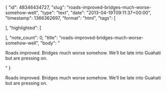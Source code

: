 {
  "id": 48346434727,
  "slug": "roads-improved-bridges-much-worse-somehow-well",
  "type": "text",
  "date": "2013-04-19T09:11:37+00:00",
  "timestamp": 1366362697,
  "format": "html",
  "tags": [

  ],
  "highlighted": [

  ],
  "note_count": 0,
  "title": "roads-improved-bridges-much-worse-somehow-well",
  "body": "<p>Roads improved. Bridges much worse somehow. We&rsquo;ll be late into Guahati but are pressing on.</p>"
}

<p>Roads improved. Bridges much worse somehow. We&rsquo;ll be late into Guahati but are pressing on.</p>